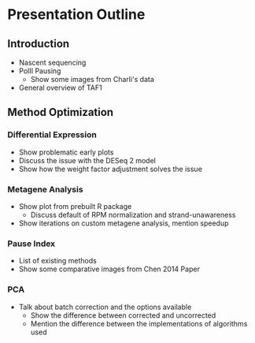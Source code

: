 # Presentation Outline

## Introduction
- Nascent sequencing
- PolII Pausing
  - Show some images from Charli's data
- General overview of TAF1

## Method Optimization

### Differential Expression
- Show problematic early plots
- Discuss the issue with the DESeq 2 model
- Show how the weight factor adjustment solves the issue

### Metagene Analysis
- Show plot from prebuilt R package
  - Discuss default of RPM normalization and strand-unawareness
- Show iterations on custom metagene analysis, mention speedup

### Pause Index
- List of existing methods
- Show some comparative images from Chen 2014 Paper

### PCA
- Talk about batch correction and the options available
  - Show the difference between corrected and uncorrected
  - Mention the difference between the implementations of algorithms used
